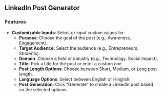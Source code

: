 ## **LinkedIn Post Generator**

### Features

- **Customizable Inputs**: Select or input custom values for:
  - **Purpose**: Choose the goal of the post (e.g., Awareness, Engagement).
  - **Target Audience**: Select the audience (e.g., Entrepreneurs, Students).
  - **Domain**: Choose a field or industry (e.g., Technology, Social Impact).
  - **Title**: Pick a title for the post or enter a custom one.
  - **Post Length Options**: Choose between Short, Medium, or Long post length.
  - **Language Options**: Select between English or Hinglish.
  - **Post Generation**: Click "Generate" to create a LinkedIn post based on the selected options.
